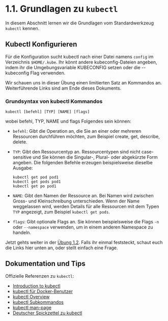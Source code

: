 # 1.1. Grundlagen zu `kubectl` 

In diesem Abschnitt lernen wir die Grundlagen vom Standardwerkzeug `kubectl` kennen.

## Kubectl Konfigurieren

Für die Konfiguration sucht kubectl nach einer Datei namens `config` im Verzeichnis `$HOME/.kube`. Ihr könnt andere kubeconfig-Dateien angeben, indem ihr die Umgebungsvariable KUBECONFIG setzen oder die --kubeconfig Flag verwenden.

Wir schauen uns in dieser Übung einen limitierten Satz an Kommandos an. Weiterführende Links sind am Ende dieses Dokuments.

### Grundsyntax von kubectl Kommandos

```shell
kubectl [befehl] [TYP] [NAME] [flags]
```

wobei befehl, TYP, NAME und flags Folgendes sein können:

* `befehl`: Gibt die Operation an, die Sie an einer oder mehreren Ressourcen durchführen möchten, zum Beispiel create, get, describe, delete.

* `TYP`: Gibt den Ressourcentyp an. Ressourcentypen sind nicht case-sensitive und Sie können die Singular-, Plural- oder abgekürzte Form angeben. Die folgenden Befehle erzeugen beispielsweise dieselbe Ausgabe:  
    ```shell
    kubectl get pod pod1  
    kubectl get pods pod1  
    kubectl get po pod1
    ```
* `NAME`: Gibt den Namen der Ressource an. Bei Namen wird zwischen Gross- und Kleinschreibung unterschieden. Wenn der Name weggelassen wird, werden Details für alle Ressourcen mit dem Typen `TYP` angezeigt, zum Beispiel `kubectl get pods`.

* `flags`: Gibt optionale Flags an. Sie können beispielsweise die Flags `-n` oder `--namespace` verwenden, um in einem anderen Namespace zu handeln.

Jetzt gehts weiter in der [Übung 1.2](./01-02-pods_und_services.md). Falls ihr einmal feststeckt, schaut euch die Links hier unten an, oder stellt einfach eine Frage.

## Dokumentation und Tips

Offizielle Referenzen zu `kubectl`:
- [Introduction to kubectl](https://kubernetes.io/docs/reference/kubectl/introduction/)
- [kubectl für Docker-Benutzer](https://kubernetes.io/docs/reference/kubectl/docker-cli-to-kubectl/)
- [kubectl Overview](https://kubernetes.io/docs/reference/kubectl/)
- [kubectl Subkommandos](https://kubernetes.io/docs/reference/generated/kubectl/kubectl-commands)
- [kubectl man-page](https://kubernetes.io/docs/reference/kubectl/kubectl/)
- [Deutscher Spickzettel zu kubectl](https://kubernetes.io/de/docs/reference/kubectl/cheatsheet/)

